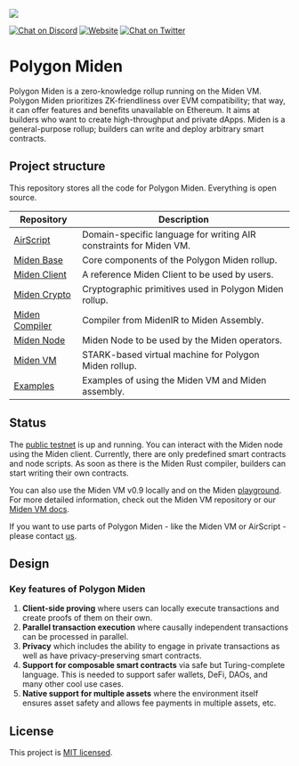 ![](https://i.imgur.com/PX4WW56.jpg)

[![Chat on Discord][ico-discord]][link-discord] [![Website][ico-website]][link-website] [![Chat on Twitter][ico-twitter]][link-twitter]

[ico-discord]: https://img.shields.io/badge/-%20?style=social&logo=discord&logoColor=7B3FE4&label=polygonMiden
[ico-twitter]: https://img.shields.io/twitter/url?label=polygonMiden&style=social&url=https%3A%2F%2Ftwitter.com%2F0xpolygonmiden
[ico-website]: https://img.shields.io/static/v1?label=docs&message=PolygonMiden&color=7B3FE4

[link-discord]: https://discord.gg/0xPolygonRnD
[link-twitter]: https://twitter.com/0xPolygonDevs
[link-website]: https://docs.polygon.technology/miden/

# Polygon Miden
Polygon Miden is a zero-knowledge rollup running on the Miden VM. Polygon Miden prioritizes ZK-friendliness over EVM compatibility; that way, it can offer features and benefits unavailable on Ethereum. It aims at builders who want to create high-throughput and private dApps. Miden is a general-purpose rollup; builders can write and deploy arbitrary smart contracts.

## Project structure
This repository stores all the code for Polygon Miden. Everything is open source. 

| Repository              | Description |
| ----------------------- | ----------- |
| [AirScript](https://github.com/0xPolygonMiden/air-script)     | Domain-specific language for writing AIR constraints for Miden VM. |
| [Miden Base](https://github.com/0xPolygonMiden/miden-base)    | Core components of the Polygon Miden rollup. |
| [Miden Client](https://github.com/0xPolygonMiden/miden-client)| A reference Miden Client to be used by users. |
| [Miden Crypto](https://github.com/0xPolygonMiden/crypto)      | Cryptographic primitives used in Polygon Miden rollup. |
| [Miden Compiler](https://github.com/0xPolygonMiden/compiler)  | Compiler from MidenIR to Miden Assembly. |
| [Miden Node](https://github.com/0xPolygonMiden/miden-node)    | Miden Node to be used by the Miden operators. |
| [Miden VM](https://github.com/0xPolygonMiden/miden-vm)        | STARK-based virtual machine for Polygon Miden rollup. |
| [Examples](https://github.com/0xPolygonMiden/examples)        | Examples of using the Miden VM and Miden assembly. |

## Status
The [public testnet](https://docs.polygon.technology/miden/miden-base/introduction/get-started/create-account-use-faucet/) is up and running. You can interact with the Miden node using the Miden client. Currently, there are only predefined smart contracts and node scripts. As soon as there is the Miden Rust compiler, builders can start writing their own contracts.

You can also use the Miden VM v0.9 locally and on the Miden [playground](https://0xpolygonmiden.github.io/examples/). For more detailed information, check out the Miden VM repository or our [Miden VM docs](https://wiki.polygon.technology/docs/miden/intro/main).
    
If you want to use parts of Polygon Miden - like the Miden VM or AirScript - please contact [us](dschmid@polygon.technology).

## Design    

### Key features of Polygon Miden
1. **Client-side proving** where users can locally execute transactions and create proofs of them on their own. 
2. **Parallel transaction execution** where causally independent transactions can be processed in parallel.
3. **Privacy** which includes the ability to engage in private transactions as well as have privacy-preserving smart contracts.
4. **Support for composable smart contracts** via safe but Turing-complete language. This is needed to support safer wallets, DeFi, DAOs, and many other cool use cases.
5. **Native support for multiple assets** where the environment itself ensures asset safety and allows fee payments in multiple assets, etc.

    
## License
This project is [MIT licensed](https://github.com/0xPolygonMiden/.github/blob/main/LICENSE).
